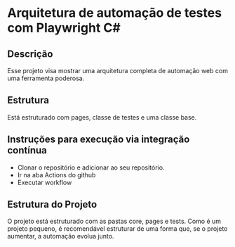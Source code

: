 # Arquitetura de automação de testes com Playwright C#

## Descrição
Esse projeto visa mostrar uma arquitetura completa de automação web com uma ferramenta poderosa.

## Estrutura
Está estruturado com pages, classe de testes e uma classe base.

## Instruções para execução via integração contínua
- Clonar o repositório e adicionar ao seu repositório.
- Ir na aba Actions do github
- Executar workflow

## Estrutura do Projeto
O projeto está estruturado com as pastas core, pages e tests. Como é um projeto pequeno, é recomendável estruturar de uma forma que, se o projeto aumentar, a automação evolua junto.

